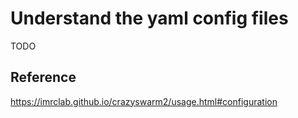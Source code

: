 # Understand the yaml config files
TODO

## Reference
https://imrclab.github.io/crazyswarm2/usage.html#configuration